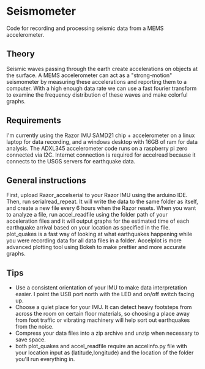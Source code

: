# Seismometer
Code for recording and processing seismic data from a MEMS accelerometer.
## Theory
Seismic waves passing through the earth create accelerations on objects at the surface. A MEMS accelerometer can act as a "strong-motion" seismometer by measuring these accelerations and reporting them to a computer. With a high enough data rate we can use a fast fourier transform to examine the frequency distribution of these waves and make colorful graphs. 
## Requirements
I'm currently using the Razor IMU SAMD21 chip + accelerometer on a linux laptop for data recording, and a windows desktop with 16GB of ram for data analysis. The ADXL345 accelerometer code runs on a raspberry pi zero connected via I2C. Internet connection is required for accelread because it connects to the USGS servers for earthquake data. 
## General instructions
First, upload Razor_accelserial to your Razor IMU using the arduino IDE. Then, run serialread_repeat. It will write the data to the same folder as itself, and create a new file every 6 hours when the Razor resets. When you want to analyze a file, run accel_readfile using the folder path of your acceleration files and it will output graphs for the estimated time of each earthquake arrival based on your location as specified in the file. plot_quakes is a fast way of looking at what earthquakes happening while you were recording data for all data files in a folder. Accelplot is more advanced plotting tool using Bokeh to make prettier and more accurate graphs.
## Tips
* Use a consistent orientation of your IMU to make data interpretation easier. I point the USB port north with the LED and on/off switch facing up. 
* Choose a quiet place for your IMU. It can detect heavy footsteps from across the room on certain floor materials, so choosing a place away from foot traffic or vibrating machinery will help sort out earthquakes from the noise.
* Compress your data files into a zip archive and unzip when necessary to save space.
* both plot_quakes and accel_readfile require an accelinfo.py file with your location input as (latitude,longitude) and the location of the folder you'll run everything in. 
